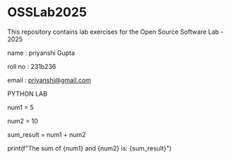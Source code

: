 # OSSLab2025

This repository contains lab exercises for the Open Source Software Lab - 2025

name : priyanshi Gupta 

roll no : 231b236

email : priyanshi@gmail.com



PYTHON LAB

num1 = 5

num2 = 10

sum\_result = num1 + num2

print(f"The sum of {num1} and {num2} is: {sum\_result}")

